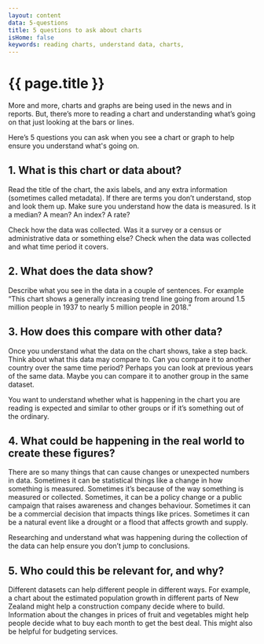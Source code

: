 ```yaml
---
layout: content
data: 5-questions
title: 5 questions to ask about charts
isHome: false
keywords: reading charts, understand data, charts,
---
```


# {{ page.title }}

More and more, charts and graphs are being used in the news and in reports. But, there’s more to reading a chart and understanding what’s going on that just looking at the bars or lines.

Here’s 5 questions you can ask when you see a chart or graph to help ensure you understand what's going on.

## 1. What is this chart or data about?
 
Read the title of the chart, the axis labels, and any extra information (sometimes called metadata). If there are terms you don’t understand, stop and look them up. Make sure you understand how the data is measured. Is it a median? A mean? An index? A rate?

Check how the data was collected. Was it a survey or a census or administrative data or something else? Check when the data was collected and what time period it covers.

## 2. What does the data show?
 
Describe what you see in the data in a couple of sentences. For example “This chart shows a generally increasing trend line going from around 1.5 million people in 1937 to nearly 5 million people in 2018.”

## 3. How does this compare with other data?
 
Once you understand what the data on the chart shows, take a step back. Think about what this data may compare to. Can you compare it to another country over the same time period? Perhaps you can look at previous years of the same data. Maybe you can compare it to another group in the same dataset.

You want to understand whether what is happening in the chart you are reading is expected and similar to other groups or if it’s something out of the ordinary.

## 4. What could be happening in the real world to create these figures?
 
There are so many things that can cause changes or unexpected numbers in data. Sometimes it can be statistical things like a change in how something is measured. Sometimes it’s because of the way something is measured or collected. Sometimes, it can be a policy change or a public campaign that raises awareness and changes behaviour. Sometimes it can be a commercial decision that impacts things like prices. Sometimes it can be a natural event like a drought or a flood that affects growth and supply.

Researching and understand what was happening during the collection of the data can help ensure you don’t jump to conclusions.

## 5. Who could this be relevant for, and why?
 
Different datasets can help different people in different ways. For example, a chart about the estimated population growth in different parts of New Zealand might help a construction company decide where to build. Information about the changes in prices of fruit and vegetables might help people decide what to buy each month to get the best deal. This might also be helpful for budgeting services.
